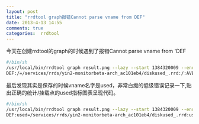 ```yaml
---
layout: post
title: "rrdtool graph报错Cannot parse vname from DEF"
date: 2013-4-13 14:55
comments: true
categories:  rrdtool
---
```


今天在创建rrdtool的graph的时候遇到了报错Cannot parse vname from 'DEF

```sh
#/bin/sh
/usr/local/bin/rrdtool graph result.png --lazy --start 1384320009 --end 1384323609 --title "Disk / usage" -v "bytes" --width 320 --height 240 \
DEF:/=/services/rrds/yin2-monitorbeta-arch_ac101eb4/diskused_.rrd:/:AVERAGE AREA:/#444444
```

<!-- more -->

最后发现其实是保存的时候vname名字是used，非常白痴的低级错误记录一下,贴出正确的统计/挂载点的used指标图表呈现代码。

```sh
#/bin/sh
/usr/local/bin/rrdtool graph result.png --lazy --start 1384320009 --end 1384323609 --title "Disk / usage" -v "bytes" --width 320 --height 240 \
DEF:used=/services/rrds/yin2-monitorbeta-arch_ac101eb4/diskused_.rrd:used:AVERAGE AREA:used#444444
```



